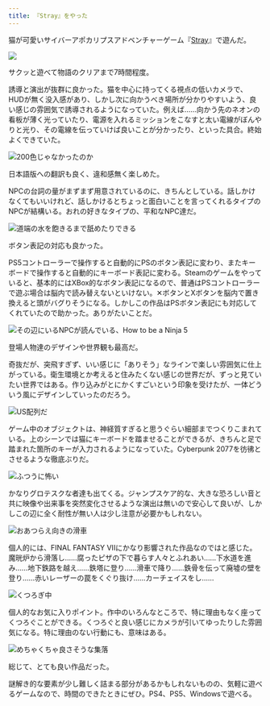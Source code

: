 ```yaml
---
title: 『Stray』をやった
---
```

猫が可愛いサイバーアポカリプスアドベンチャーゲーム『[Stray](https://store.steampowered.com/app/1332010/Stray/?l=japanese)』で遊んだ。

![](https://lh6.googleusercontent.com/sAylLOiR_WPQjn3TgDE9u4uqgQGfpA6w8u_5mI-gNzUw4KtNhxwmp9ogVt2oHPnz4QqWKRAfV302ML-Y_q3885tI0UJfJR0CtR9w3iFUhkis48EXtCZrPyFbUsBnOJErhG_WdmAzuno-_riP5cXY7MTozzQgjwC8QSqCtNQcQ4QSAnqzFumEVJXqbU3P6g)

サクッと遊べて物語のクリアまで7時間程度。

誘導と演出が抜群に良かった。猫を中心に持ってくる視点の低いカメラで、HUDが無く没入感があり、しかし次に向かうべき場所が分かりやすいよう、良い感じの雰囲気で誘導されるようになっていた。例えば……向かう先のネオンの看板が薄く光っていたり、電源を入れるミッションをこなすと太い電線がぼんやりと光り、その電線を伝っていけば良いことが分かったり、といった具合。終始よくできていた。

![](https://lh6.googleusercontent.com/_1D4_lZFygoalzatk0S_prqb4UtjC8bS0c4qdWUX6YcWX-VbL_WcB2xU6dWD-1_AbQnPg_xMq1cKdLr8UgGP8hNA18M8Ssp5avoIT9Dzg0t1p3coNd7dekO16ttvRQHojusL0dVsGeN59BKkL99qqJW1SGjQTUNPu1q_zcHw58-qUZBFWceNxzKV2zjcyA "200色じゃなかったのか")

日本語版への翻訳も良く、違和感無く楽しめた。

NPCの台詞の量がまずまず用意されているのに、きちんとしている。話しかけなくてもいいけれど、話しかけるとちょっと面白いことを言ってくれるタイプのNPCが結構いる。おれの好きなタイプの、平和なNPC達だ。

![](https://lh6.googleusercontent.com/l3F6XUURqEoHIF_-EWBxB3ofIP0CE6CTMFBuoAoF_OHm4aT5RAf7Fs2h2V9v1vJ6_vm_IsZb1hn8lU4c_8WNKf50eCas182HdbUjuD24KVV9ZYZcU95UVcBE8e8vRaiTiporPdTQf4Nc57d35L0ejGV0KzrErOm9A0BZKZBEn55951_KlyZU83Ph39JqzQ "道端の水を飽きるまで舐めたりできる")

ボタン表記の対応も良かった。

PS5コントローラーで操作すると自動的にPSのボタン表記に変わり、またキーボードで操作すると自動的にキーボード表記に変わる。Steamのゲームをやっていると、基本的にはXBox的なボタン表記になるので、普通はPSコントローラーで遊ぶ場合は脳内で読み替えないといけない。✕ボタンとXボタンを脳内で置き換えると頭がバグりそうになる。しかしこの作品はPSボタン表記にも対応してくれていたので助かった。ありがたいことだ。

![](https://lh6.googleusercontent.com/jvV3kGpPQtu1T_LHVZzcf0vQj1jg2ifdwRpg42TW0wmhAJgBToz7uaJDJODEDmSOWdRWZ2qRZRsXPQRdxhmOedUwXJSmqDIR02B5sjgNyqr2EEeNnA1456UVPCis73fRxLyRB4SWYny7pD8CvLE3oMnSFX89yT9knS-F8lIuydYJbDvG5C3UKn-XMN9xTw "その辺にいるNPCが読んでいる、How to be a Ninja 5")

登場人物達のデザインや世界観も最高だ。

奇抜だが、突飛すぎず、いい感じに「ありそう」なラインで楽しい雰囲気に仕上がっている。衛生環境とか考えると住みたくない感じの世界だが、ずっと見ていたい世界ではある。作り込みがとにかくすごいという印象を受けたが、一体どういう風にデザインしていったのだろう。

![](https://lh5.googleusercontent.com/z5PwqFo-ADTOioPhoiQavwvKrqeqRiBliKoHw_lfkdChBvNWsj6vkzwEQ0WGjZ3jDTiQJFnXYVk0QHM7CLUOOaCQBwZwT0XWvseJizescSbIHXGFZ87cggElT_dtvm_jXSh8Kd8rbDCrVZTIKQ3VH88MQEejhWwUApI7tvxGx7TCh_5qR2b-1FI8JlovNQ "US配列だ")

ゲーム中のオブジェクトは、神経質すぎると思うぐらい細部までつくりこまれている。上のシーンでは猫にキーボードを踏ませることができるが、きちんと足で踏まれた箇所のキーが入力されるようになっていた。Cyberpunk 2077を彷彿とさせるような徹底ぶりだ。

![](https://lh6.googleusercontent.com/czRQBwDMrMDrraCY4yRKddfrd-2dz2BoNOMNArvNztdIunNVjIh_VDBbKJYu9AldDFSxfJwMR82Bdr4scAixSXceqZo8i5ToerQ5OM6C8uN_JKe5QekEaudss8lnZnoUrzk0or1VF4Y7Z9vr5Cy0t6ZdmqYiHFwVennXHzC0KwXNZuQxrv-SatmqR3nMqA "ふつうに怖い")

かなりグロテスクな者達も出てくる。ジャンプスケア的な、大きな恐ろしい音と共に映像や出来事を突然変化させるような演出は無いので安心して良いが、しかしこの辺に全く耐性が無い人は少し注意が必要かもしれない。

![](https://lh3.googleusercontent.com/7dWRQIvCiZkEZwL7ua1j5s0ayPxksUFNq23YSSG9aj8VlUdwHqPcWhc6EZ2zUH9nL8Ws-o-DsXlnH9SQu2MAhOElRQ_jAUJ5WWoeS8tKAEkDsfJxO7_hikY6dAIJvK5cPZemjhv_dyqWO8_7eg1InmanBsO8A9Fg98lPwYMdSYubzdiqu4dBFoJavX7brA "おあつらえ向きの滑車")

個人的には、FINAL FANTASY VIIにかなり影響された作品なのではと感じた。魔晄炉から滑落し……腐ったピザの下で暮らす人々とふれあい……下水道を進み……地下鉄路を越え……鉄塔に登り……滑車で降り……鉄骨を伝って廃墟の壁を登り……赤いレーザーの罠をくぐり抜け……カーチェイスをし……

![](https://lh4.googleusercontent.com/tI3KgtPmGzWHzioHokjLmBhkajqmezp4LUjxhrkewiiWFXWfX607vHj89QriWhO73bi50kANsIunM37D42-Ely9pM7rDc0MR834kIp1gkoX5kqD4YmJZcd4wW5uChY3lYV7H3bmKT4mNveoo_bCWB0ZoTTNMIZuO-cg8i_00BYxTtDl3b5vbcio20Y9PcQ "くつろぎ中")

個人的なお気に入りポイント。作中のいろんなところで、特に理由もなく座ってくつろぐことができる。くつろぐと良い感じにカメラが引いてゆったりした雰囲気になる。特に理由のない行動にも、意味はある。

![](https://lh6.googleusercontent.com/qjHd3nkfwV-z6oADywClzK6YbxbuxSExAXq2sSPhYcM9-pqlAMlkTiGUB9no056imJrdfPStT-vUDjAgjaVJj4GSpBqXrCvuRJmzz2a3h6cb0dA7swtUAT1d0uE1m9xSkq9Z0EjiaxgFcOk2LSJZIpk_i0wntPztpyQ-ZsfPJO9w270JoMoPvNYPYKkPXw "めちゃくちゃ良さそうな集落")

総じて、とても良い作品だった。

謎解き的な要素が少し難しく詰まる部分があるかもしれないものの、気軽に遊べるゲームなので、時間のできたときにぜひ。PS4、PS5、Windowsで遊べる。
